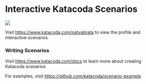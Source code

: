 # Interactive Katacoda Scenarios

[![](http://shields.katacoda.com/katacoda/satyabrata/count.svg)](https://www.katacoda.com/satyabrata "Get your profile on Katacoda.com")

Visit https://www.katacoda.com/satyabrata to view the profile and interactive scenarios

### Writing Scenarios
Visit https://www.katacoda.com/docs to learn more about creating Katacoda scenarios

For examples, visit https://github.com/katacoda/scenario-example
